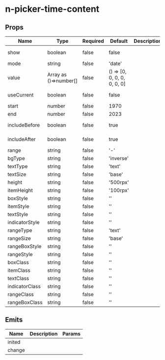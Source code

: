# n-picker-time-content

## Props
| Name | Type | Required | Default | Description | Choices |
| --- | --- | --- | --- | --- | --- |
| show | boolean | false | false |  | true, false | 
| mode | string | false | 'date' |  |  | 
| value | Array as ()=>number[] | false | () => [0, 0, 0, 0, 0, 0, 0] |  |  | 
| useCurrent | boolean | false | false |  | true, false | 
| start | number | false | 1970 |  |  | 
| end | number | false | 2023 |  |  | 
| includeBefore | boolean | false | true |  | true, false | 
| includeAfter | boolean | false | true |  | true, false | 
| range | string | false | '-' |  |  | 
| bgType | string | false | 'inverse' |  |  | 
| textType | string | false | 'text' |  |  | 
| textSize | string | false | 'base' |  |  | 
| height | string | false | '500rpx' |  |  | 
| itemHeight | string | false | '100rpx' |  |  | 
| boxStyle | string | false | '' |  |  | 
| itemStyle | string | false | '' |  |  | 
| textStyle | string | false | '' |  |  | 
| indicatorStyle | string | false | '' |  |  | 
| rangeType | string | false | 'text' |  |  | 
| rangeSize | string | false | 'base' |  |  | 
| rangeBoxStyle | string | false | '' |  |  | 
| rangeStyle | string | false | '' |  |  | 
| boxClass | string | false | '' |  |  | 
| itemClass | string | false | '' |  |  | 
| textClass | string | false | '' |  |  | 
| indicatorClass | string | false | '' |  |  | 
| rangeClass | string | false | '' |  |  | 
| rangeBoxClass | string | false | '' |  |  | 

## Emits
| Name | Description | Params |
| --- | --- | --- | 
| inited |  |  |
| change |  |  |

